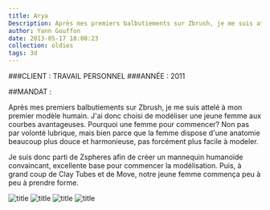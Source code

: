 ```yaml
---
title: Arya
Description: Après mes premiers balbutiements sur Zbrush, je me suis attelé à mon premier modèle humain.
author: Yann Gouffon
date: 2013-05-17 18:08:23
collection: oldies
tags: 3d
---
```


###CLIENT : TRAVAIL PERSONNEL
###ANNÉE : 2011

##MANDAT :

Après mes premiers balbutiements sur Zbrush, je me suis attelé à mon premier modèle humain. J'ai donc choisi de modéliser une jeune femme aux courbes avantageuses. Pourquoi une femme pour commencer? Non pas par volonté lubrique, mais bien parce que la femme dispose d'une anatomie beaucoup plus douce et harmonieuse, pas forcément plus facile à modeler.

Je suis donc parti de Zspheres afin de créer un mannequin humanoïde convaincant, excellente base pour commencer la modélisation. Puis, à grand coup de Clay Tubes et de Move, notre jeune femme commença peu à peu à prendre forme. 

![title](http://staging.yago.io/content/images/girl_01.jpg.jpg)
![title](http://staging.yago.io/content/images/girl_02.jpg.jpg)
![title](http://staging.yago.io/content/images/girl_03.jpg.jpg)
![title](http://staging.yago.io/content/images/girl_04.jpg.jpg)
